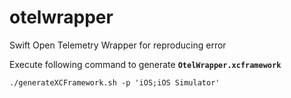 # otelwrapper
Swift Open Telemetry Wrapper for reproducing error

Execute following command to generate **`OtelWrapper.xcframework`**

`./generateXCFramework.sh -p 'iOS;iOS Simulator'`
